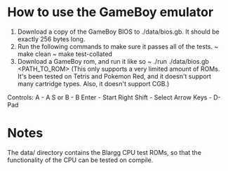 # How to use the GameBoy emulator

1. Download a copy of the GameBoy BIOS to ./data/bios.gb. It should be exactly 256 bytes long.
2. Run the following commands to make sure it passes all of the tests.
~ make clean
~ make test-collated
3. Download a GameBoy rom, and run it like so
~ ./run ./data/bios.gb <PATH_TO_ROM>
(This only supports a very limited amount of ROMs. It's been tested on Tetris and Pokemon Red, and it doesn't support many cartridge types. Also, it doesn't support CGB.)

Controls:
A - A
S or B - B
Enter - Start
Right Shift - Select
Arrow Keys - D-Pad

# Notes
The data/ directory contains the Blargg CPU test ROMs, so that the functionality of the CPU can be tested on compile.